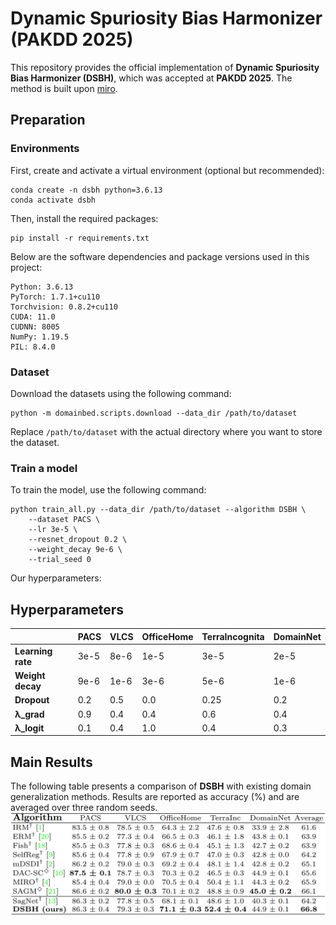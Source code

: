 # Dynamic Spuriosity Bias Harmonizer (PAKDD 2025)
This repository provides the official implementation of **Dynamic Spuriosity Bias Harmonizer (DSBH)**, 
which was accepted at **PAKDD 2025**. The method is built upon [miro](https://github.com/khanrc/miro).

## Preparation
### Environments
First, create and activate a virtual environment (optional but recommended):
```
conda create -n dsbh python=3.6.13
conda activate dsbh
```

Then, install the required packages:
```
pip install -r requirements.txt
```

Below are the software dependencies and package versions used in this project:
```
Python: 3.6.13
PyTorch: 1.7.1+cu110
Torchvision: 0.8.2+cu110
CUDA: 11.0
CUDNN: 8005
NumPy: 1.19.5
PIL: 8.4.0
```

### Dataset
Download the datasets using the following command:
```
python -m domainbed.scripts.download --data_dir /path/to/dataset
```
Replace `/path/to/dataset` with the actual directory where you want to store the dataset.

### Train a model
To train the model, use the following command:
```
python train_all.py --data_dir /path/to/dataset --algorithm DSBH \
    --dataset PACS \
    --lr 3e-5 \
    --resnet_dropout 0.2 \
    --weight_decay 9e-6 \
    --trial_seed 0
```

Our hyperparameters:
## Hyperparameters
|                     | PACS  | VLCS  | OfficeHome | TerraIncognita | DomainNet |
|-------------------- |------ |------ |-----------|--------------|-----------|
| **Learning rate**   | 3e-5  | 8e-6  | 1e-5      | 3e-5         | 2e-5      |
| **Weight decay**    | 9e-6  | 1e-6  | 3e-6      | 5e-6         | 1e-6      |
| **Dropout**         | 0.2   | 0.5   | 0.0       | 0.25         | 0.2       |
| **λ_grad**         | 0.9   | 0.4   | 0.4       | 0.6          | 0.4       |
| **λ_logit**        | 0.1   | 0.4   | 1.0       | 0.4          | 0.3       |

## Main Results
The following table presents a comparison of **DSBH** with existing domain generalization methods. 
Results are reported as accuracy (%) and are averaged over three random seeds.
![Results](results.png)

